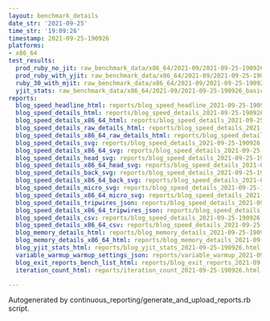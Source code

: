 ```yaml
---
layout: benchmark_details
date_str: '2021-09-25'
time_str: '19:09:26'
timestamp: 2021-09-25-190926
platforms:
- x86_64
test_results:
  prod_ruby_no_jit: raw_benchmark_data/x86_64/2021-09/2021-09-25-190926_basic_benchmark_prod_ruby_no_jit.json
  prod_ruby_with_yjit: raw_benchmark_data/x86_64/2021-09/2021-09-25-190926_basic_benchmark_prod_ruby_with_yjit.json
  ruby_30_with_mjit: raw_benchmark_data/x86_64/2021-09/2021-09-25-190926_basic_benchmark_ruby_30_with_mjit.json
  yjit_stats: raw_benchmark_data/x86_64/2021-09/2021-09-25-190926_basic_benchmark_yjit_stats.json
reports:
  blog_speed_headline_html: reports/blog_speed_headline_2021-09-25-190926.html
  blog_speed_details_html: reports/blog_speed_details_2021-09-25-190926.html
  blog_speed_details_x86_64_html: reports/blog_speed_details_2021-09-25-190926.x86_64.html
  blog_speed_details_raw_details_html: reports/blog_speed_details_2021-09-25-190926.raw_details.html
  blog_speed_details_x86_64_raw_details_html: reports/blog_speed_details_2021-09-25-190926.x86_64.raw_details.html
  blog_speed_details_svg: reports/blog_speed_details_2021-09-25-190926.svg
  blog_speed_details_x86_64_svg: reports/blog_speed_details_2021-09-25-190926.x86_64.svg
  blog_speed_details_head_svg: reports/blog_speed_details_2021-09-25-190926.head.svg
  blog_speed_details_x86_64_head_svg: reports/blog_speed_details_2021-09-25-190926.x86_64.head.svg
  blog_speed_details_back_svg: reports/blog_speed_details_2021-09-25-190926.back.svg
  blog_speed_details_x86_64_back_svg: reports/blog_speed_details_2021-09-25-190926.x86_64.back.svg
  blog_speed_details_micro_svg: reports/blog_speed_details_2021-09-25-190926.micro.svg
  blog_speed_details_x86_64_micro_svg: reports/blog_speed_details_2021-09-25-190926.x86_64.micro.svg
  blog_speed_details_tripwires_json: reports/blog_speed_details_2021-09-25-190926.tripwires.json
  blog_speed_details_x86_64_tripwires_json: reports/blog_speed_details_2021-09-25-190926.x86_64.tripwires.json
  blog_speed_details_csv: reports/blog_speed_details_2021-09-25-190926.csv
  blog_speed_details_x86_64_csv: reports/blog_speed_details_2021-09-25-190926.x86_64.csv
  blog_memory_details_html: reports/blog_memory_details_2021-09-25-190926.html
  blog_memory_details_x86_64_html: reports/blog_memory_details_2021-09-25-190926.x86_64.html
  blog_yjit_stats_html: reports/blog_yjit_stats_2021-09-25-190926.html
  variable_warmup_warmup_settings_json: reports/variable_warmup_2021-09-25-190926.warmup_settings.json
  blog_exit_reports_bench_list_html: reports/blog_exit_reports_2021-09-25-190926.bench_list.html
  iteration_count_html: reports/iteration_count_2021-09-25-190926.html

---
```

Autogenerated by continuous_reporting/generate_and_upload_reports.rb script.
